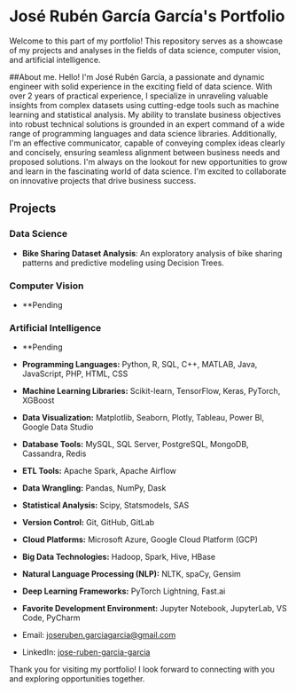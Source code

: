 # José Rubén García García's Portfolio

Welcome to this part of my portfolio! This repository serves as a showcase of my projects and analyses in the fields of data science, computer vision, and artificial intelligence.

##About me.
Hello! I'm José Rubén García, a passionate and dynamic engineer with solid experience in the exciting field of data science. With over 2 years of practical experience, I specialize in unraveling valuable insights from complex datasets using cutting-edge tools such as machine learning and statistical analysis. My ability to translate business objectives into robust technical solutions is grounded in an expert command of a wide range of programming languages and data science libraries. Additionally, I'm an effective communicator, capable of conveying complex ideas clearly and concisely, ensuring seamless alignment between business needs and proposed solutions. I'm always on the lookout for new opportunities to grow and learn in the fascinating world of data science. I'm excited to collaborate on innovative projects that drive business success.

## Projects

### Data Science
- **Bike Sharing Dataset Analysis**: An exploratory analysis of bike sharing patterns and predictive modeling using Decision Trees.

### Computer Vision
- **Pending

### Artificial Intelligence
- **Pending
  
- **Programming Languages:** Python, R, SQL, C++, MATLAB, Java, JavaScript, PHP, HTML, CSS
- **Machine Learning Libraries:** Scikit-learn, TensorFlow, Keras, PyTorch, XGBoost
- **Data Visualization:** Matplotlib, Seaborn, Plotly, Tableau, Power BI, Google Data Studio
- **Database Tools:** MySQL, SQL Server, PostgreSQL, MongoDB, Cassandra, Redis
- **ETL Tools:** Apache Spark, Apache Airflow
- **Data Wrangling:** Pandas, NumPy, Dask
- **Statistical Analysis:** Scipy, Statsmodels, SAS
- **Version Control:** Git, GitHub, GitLab
- **Cloud Platforms:** Microsoft Azure, Google Cloud Platform (GCP)
- **Big Data Technologies:** Hadoop, Spark, Hive, HBase
- **Natural Language Processing (NLP):** NLTK, spaCy, Gensim
- **Deep Learning Frameworks:** PyTorch Lightning, Fast.ai
- **Favorite Development Environment:** Jupyter Notebook, JupyterLab, VS Code, PyCharm


- Email: joseruben.garciagarcia@gmail.com
- LinkedIn: [jose-ruben-garcia-garcia](https://www.linkedin.com/in/jose-ruben-garcia-garcia)

Thank you for visiting my portfolio! I look forward to connecting with you and exploring opportunities together.
